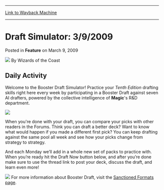 
---
[Link to Wayback Machine](https://web.archive.org/web/20220117020853/https://magic.wizards.com/en/articles/archive/feature/draft-simulator-392009-2009-03-09)

[_metadata_:wayback_url]:- "https://magic.wizards.com/en/articles/archive/feature/draft-simulator-392009-2009-03-09"
[_metadata_:wayback_raw_url]:- "https://web.archive.org/web/20220117020853id_/https://magic.wizards.com/en/articles/archive/feature/draft-simulator-392009-2009-03-09"
[_metadata_:wayback_capture_timestamp]:- "2022-01-17 02:08:53+00:00"
[_metadata_:description]:- "Daily Activity Welcome to the Booster Draft Simulator! Practice your Tenth Edition drafting skills right here every week by participating in a Booster Draft against seven AI drafters, powered by the collective intelligence of Magic's R&D department. When you're done with your draft, you can compare your picks with other readers in the Forums. Think you can draft a better deck?"
[_metadata_:generator]:- "Drupal 7 (http://drupal.org)"
---


Draft Simulator: 3/9/2009
=========================



 Posted in **Feature**
 on March 9, 2009 






![](https://media.magic.wizards.com/styles/auth_small/public/images/person/wizards_author.jpg)
By Wizards of the Coast












Daily Activity
--------------


Welcome to the Booster Draft Simulator! Practice your *Tenth Edition* drafting skills right here every week by participating in a Booster Draft against seven AI drafters, powered by the collective intelligence of **Magic**'s R&D department.


![](https://media.magic.wizards.com/image_legacy_migration/mtg/images/daily/activity/simulator.jpg)


When you're done with your draft, you can compare your picks with other readers in the Forums. Think you can draft a better deck? Want to know what would happen if you made a different first pick? You can keep drafting against the same pool all week and see how your picks change from strategy to strategy.


And each Monday we’ll add in a whole new set of packs to practice with. When you’re ready hit the Draft Now button below, and after you’re done make sure to use the thread link to post your deck, discuss the draft, and learn even more!


[![](https://media.magic.wizards.com/image_legacy_migration/mtg/images/tcg/resources/draft_now.jpg)](http://www.wizards.com/mtg/flash/draftsimulator/magicDrafter.html)
For more information about Booster Draft, visit the [Sanctioned Formats page](http://archive.wizards.com/Magic/TCG/Resources.aspx?x=mtg/tcg/resources/formats-sanctioned).








